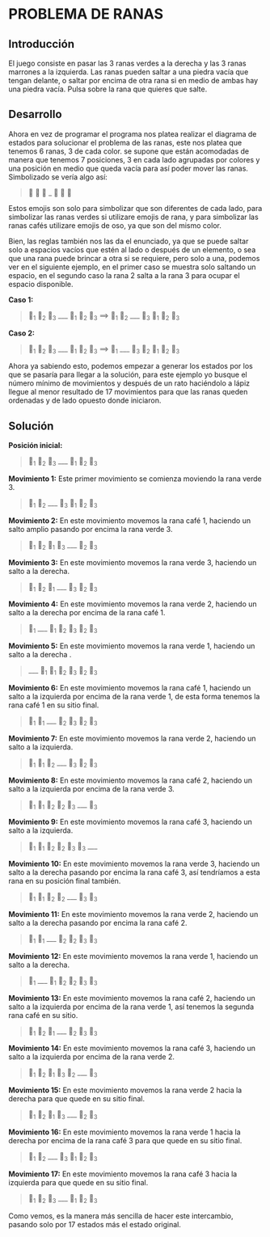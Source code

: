 # PROBLEMA DE RANAS

## Introducción

El juego consiste en pasar las 3 ranas verdes a la derecha y las 3 ranas
marrones a la izquierda. Las ranas pueden saltar a una piedra vacía que
tengan delante, o saltar por encima de otra rana si en medio de ambas hay
una piedra vacía. Pulsa sobre la rana que quieres que salte.

## Desarrollo

Ahora en vez de programar el programa nos platea realizar el diagrama de estados para solucionar el problema de las ranas, este nos platea que tenemos 6 ranas, 3 de cada color. se supone que están acomodadas de manera que tenemos 7 posiciones, 3 en cada lado agrupadas por colores y una posición en medio que queda vacía para así poder mover las ranas. Simbolizado se vería algo así:

> 🐸 🐸 🐸 _ 🐻 🐻 🐻

Estos emojis son solo para simbolizar que son diferentes de cada lado, para simbolizar las ranas verdes si utilizare emojis de rana, y para simbolizar las ranas cafés utilizare emojis de oso, ya que son del mismo color.

Bien, las reglas también nos las da el enunciado, ya que se puede saltar solo a espacios vacíos que estén al lado o después de un elemento, o sea que una rana puede brincar a otra si se requiere, pero solo a una, podemos ver en el siguiente ejemplo, en el primer caso se muestra solo saltando un espacio, en el segundo caso la rana 2 salta a la rana 3 para ocupar el espacio disponible.

**Caso 1:**
> 🐸<sub>1</sub> 🐸<sub>2</sub> 🐸<sub>3</sub> ___ 🐻<sub>1</sub> 🐻<sub>2</sub> 🐻<sub>3</sub> ==> 🐸<sub>1</sub> 🐸<sub>2</sub> ___ 🐸<sub>3</sub> 🐻<sub>1</sub> 🐻<sub>2</sub> 🐻<sub>3</sub>

**Caso 2:**
> 🐸<sub>1</sub> 🐸<sub>2</sub> 🐸<sub>3</sub> ___ 🐻<sub>1</sub> 🐻<sub>2</sub> 🐻<sub>3</sub> ==> 🐸<sub>1</sub> ___ 🐸<sub>3</sub> 🐸<sub>2</sub> 🐻<sub>1</sub> 🐻<sub>2</sub> 🐻<sub>3</sub>

Ahora ya sabiendo esto, podemos empezar a generar los estados por los que se pasaría para llegar a la solución, para este ejemplo yo busque el número mínimo de movimientos y después de un rato haciéndolo a lápiz llegue al menor resultado de 17 movimientos para que las ranas queden ordenadas y de lado opuesto donde iniciaron.

## Solución

**Posición inicial:**

> 🐸<sub>1</sub> 🐸<sub>2</sub> 🐸<sub>3</sub> ___ 🐻<sub>1</sub> 🐻<sub>2</sub> 🐻<sub>3</sub>

**Movimiento 1:** Este primer movimiento se comienza moviendo la rana verde 3.

> 🐸<sub>1</sub> 🐸<sub>2</sub> ___ 🐸<sub>3</sub> 🐻<sub>1</sub> 🐻<sub>2</sub> 🐻<sub>3</sub>

**Movimiento 2:** En este movimiento movemos la rana café 1, haciendo un salto amplio pasando por encima la rana verde 3.

> 🐸<sub>1</sub> 🐸<sub>2</sub> 🐻<sub>1</sub> 🐸<sub>3</sub> ___ 🐻<sub>2</sub> 🐻<sub>3</sub>

**Movimiento 3:** En este movimiento movemos la rana verde 3, haciendo un salto a la derecha.

> 🐸<sub>1</sub> 🐸<sub>2</sub> 🐻<sub>1</sub> ___ 🐸<sub>3</sub> 🐻<sub>2</sub> 🐻<sub>3</sub>

**Movimiento 4:** En este movimiento movemos la rana verde 2, haciendo un salto a la derecha por encima de la rana café 1.

> 🐸<sub>1</sub> ___ 🐻<sub>1</sub> 🐸<sub>2</sub> 🐸<sub>3</sub> 🐻<sub>2</sub> 🐻<sub>3</sub>

**Movimiento 5:** En este movimiento movemos la rana verde 1, haciendo un salto a la derecha .

> ___ 🐸<sub>1</sub> 🐻<sub>1</sub> 🐸<sub>2</sub> 🐸<sub>3</sub> 🐻<sub>2</sub> 🐻<sub>3</sub>

**Movimiento 6:** En este movimiento movemos la rana café 1, haciendo un salto a la izquierda por encima de la rana verde 1, de esta forma tenemos la rana café 1 en su sitio final.

> 🐻<sub>1</sub> 🐸<sub>1</sub> ___ 🐸<sub>2</sub> 🐸<sub>3</sub> 🐻<sub>2</sub> 🐻<sub>3</sub>

**Movimiento 7:** En este movimiento movemos la rana verde 2, haciendo un salto a la izquierda.

> 🐻<sub>1</sub> 🐸<sub>1</sub> 🐸<sub>2</sub> ___ 🐸<sub>3</sub> 🐻<sub>2</sub> 🐻<sub>3</sub>

**Movimiento 8:** En este movimiento movemos la rana café 2, haciendo un salto a la izquierda por encima de la rana verde 3.

> 🐻<sub>1</sub> 🐸<sub>1</sub> 🐸<sub>2</sub> 🐻<sub>2</sub> 🐸<sub>3</sub> ___ 🐻<sub>3</sub>

**Movimiento 9:** En este movimiento movemos la rana café 3, haciendo un salto a la izquierda.

> 🐻<sub>1</sub> 🐸<sub>1</sub> 🐸<sub>2</sub> 🐻<sub>2</sub> 🐸<sub>3</sub> 🐻<sub>3</sub> ___

**Movimiento 10:** En este movimiento movemos la rana verde 3, haciendo un salto a la derecha pasando por encima la rana café 3, así tendríamos a esta rana en su posición final también.

> 🐻<sub>1</sub> 🐸<sub>1</sub> 🐸<sub>2</sub> 🐻<sub>2</sub> ___ 🐻<sub>3</sub> 🐸<sub>3</sub>

**Movimiento 11:** En este movimiento movemos la rana verde 2, haciendo un salto a la derecha pasando por encima la rana café 2.

> 🐻<sub>1</sub> 🐸<sub>1</sub> ___ 🐻<sub>2</sub> 🐸<sub>2</sub> 🐻<sub>3</sub> 🐸<sub>3</sub>

**Movimiento 12:** En este movimiento movemos la rana verde 1, haciendo un salto a la derecha.

> 🐻<sub>1</sub> ___ 🐸<sub>1</sub> 🐻<sub>2</sub> 🐸<sub>2</sub> 🐻<sub>3</sub> 🐸<sub>3</sub>

**Movimiento 13:** En este movimiento movemos la rana café 2, haciendo un salto a la izquierda por encima de la rana verde 1, así tenemos la segunda rana café en su sitio.

> 🐻<sub>1</sub> 🐻<sub>2</sub> 🐸<sub>1</sub> ___ 🐸<sub>2</sub> 🐻<sub>3</sub> 🐸<sub>3</sub>

**Movimiento 14:** En este movimiento movemos la rana café 3, haciendo un salto a la izquierda por encima de la rana verde 2.

> 🐻<sub>1</sub> 🐻<sub>2</sub> 🐸<sub>1</sub> 🐻<sub>3</sub> 🐸<sub>2</sub> ___ 🐸<sub>3</sub>

**Movimiento 15:** En este movimiento movemos la rana verde 2 hacia la derecha para que quede en su sitio final.

> 🐻<sub>1</sub> 🐻<sub>2</sub> 🐸<sub>1</sub> 🐻<sub>3</sub> ___ 🐸<sub>2</sub> 🐸<sub>3</sub>

**Movimiento 16:** En este movimiento movemos la rana verde 1 hacia la derecha por encima de la rana café 3 para que quede en su sitio final.

> 🐻<sub>1</sub> 🐻<sub>2</sub> ___ 🐻<sub>3</sub> 🐸<sub>1</sub> 🐸<sub>2</sub> 🐸<sub>3</sub>

**Movimiento 17:** En este movimiento movemos la rana café 3 hacia la izquierda para que quede en su sitio final.

> 🐻<sub>1</sub> 🐻<sub>2</sub> 🐻<sub>3</sub> ___ 🐸<sub>1</sub> 🐸<sub>2</sub> 🐸<sub>3</sub>

Como vemos, es la manera más sencilla de hacer este intercambio, pasando solo por 17 estados más el estado original.